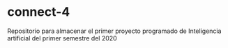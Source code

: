 # connect-4
Repositorio para almacenar el primer proyecto programado de Inteligencia artificial del primer semestre del 2020
